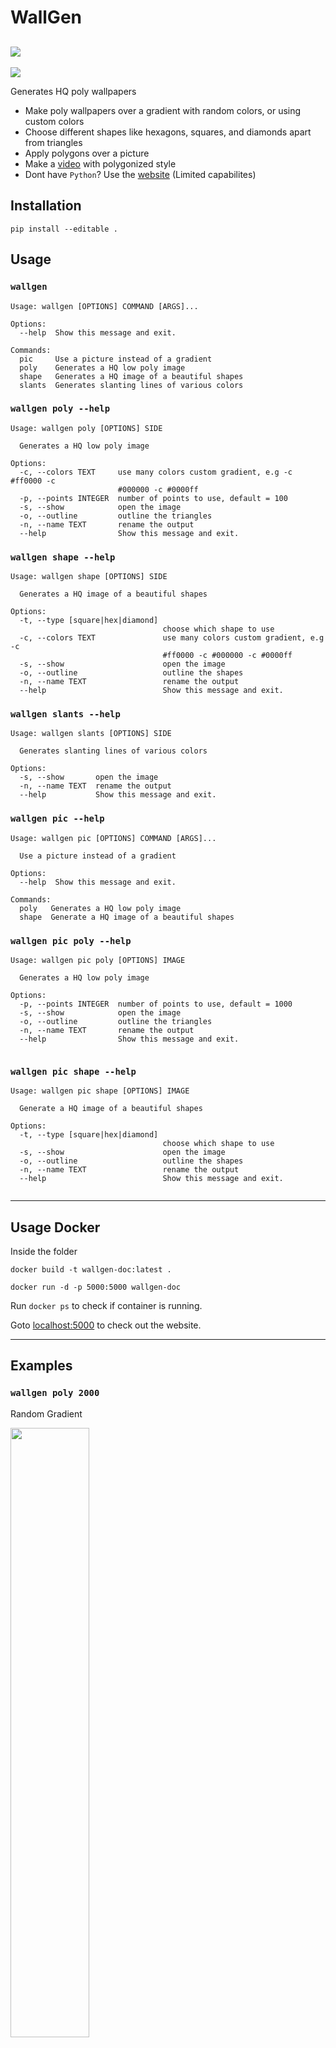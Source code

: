 # WallGen
![](https://img.shields.io/badge/Python-3-blue.svg?style=for-the-badge&logo=python)
---
[![](https://img.shields.io/badge/Website-blue.svg?style=for-the-badge)](http://wallgen.subhrajitpy.me/)


Generates HQ poly wallpapers

- Make poly wallpapers over a gradient with random colors, or using custom colors
- Choose different shapes like hexagons, squares, and diamonds apart from triangles
- Apply polygons over a picture
- Make a [video](https://gist.github.com/SubhrajitPrusty/5f303202c615e42e12b1a640322f9fec) with polygonized style
- Dont have `Python`? Use the [website](http://wallgen.subhrajitpy.me) (Limited capabilites)


## Installation

`pip install --editable .`

## Usage

### `wallgen`

```
Usage: wallgen [OPTIONS] COMMAND [ARGS]...

Options:
  --help  Show this message and exit.

Commands:
  pic     Use a picture instead of a gradient
  poly    Generates a HQ low poly image
  shape   Generates a HQ image of a beautiful shapes
  slants  Generates slanting lines of various colors

```

### `wallgen poly --help`

```
Usage: wallgen poly [OPTIONS] SIDE

  Generates a HQ low poly image

Options:
  -c, --colors TEXT     use many colors custom gradient, e.g -c #ff0000 -c
                        #000000 -c #0000ff
  -p, --points INTEGER  number of points to use, default = 100
  -s, --show            open the image
  -o, --outline         outline the triangles
  -n, --name TEXT       rename the output
  --help                Show this message and exit.

```

### `wallgen shape --help`


```
Usage: wallgen shape [OPTIONS] SIDE

  Generates a HQ image of a beautiful shapes

Options:
  -t, --type [square|hex|diamond]
                                  choose which shape to use
  -c, --colors TEXT               use many colors custom gradient, e.g -c
                                  #ff0000 -c #000000 -c #0000ff
  -s, --show                      open the image
  -o, --outline                   outline the shapes
  -n, --name TEXT                 rename the output
  --help                          Show this message and exit.

```

### `wallgen slants --help`

```
Usage: wallgen slants [OPTIONS] SIDE

  Generates slanting lines of various colors

Options:
  -s, --show       open the image
  -n, --name TEXT  rename the output
  --help           Show this message and exit.

```

### `wallgen pic --help`

```
Usage: wallgen pic [OPTIONS] COMMAND [ARGS]...

  Use a picture instead of a gradient

Options:
  --help  Show this message and exit.

Commands:
  poly   Generates a HQ low poly image
  shape  Generate a HQ image of a beautiful shapes

```

### `wallgen pic poly --help`

```
Usage: wallgen pic poly [OPTIONS] IMAGE

  Generates a HQ low poly image

Options:
  -p, --points INTEGER  number of points to use, default = 1000
  -s, --show            open the image
  -o, --outline         outline the triangles
  -n, --name TEXT       rename the output
  --help                Show this message and exit.
  
```

### `wallgen pic shape --help`

```
Usage: wallgen pic shape [OPTIONS] IMAGE

  Generate a HQ image of a beautiful shapes

Options:
  -t, --type [square|hex|diamond]
                                  choose which shape to use
  -s, --show                      open the image
  -o, --outline                   outline the shapes
  -n, --name TEXT                 rename the output
  --help                          Show this message and exit.
  
```
---

## Usage Docker

Inside the folder

`docker build -t wallgen-doc:latest .`

`docker run -d -p 5000:5000 wallgen-doc`

Run `docker ps` to check if container is running.

Goto [localhost:5000](http://localhost:5000) to check out the website.

---

## Examples


### `wallgen poly 2000`

Random Gradient

<img src="./images/demo1.png" width="50%">

### `wallgen poly 1000 --colors "#ff0000" --colors "#00ddff"`

Fixed color/gradient

<img src="./images/poly.png" width="50%">

### `wallgen poly 2000 -c "#dd0000" -c "#4455ff" --points 50`

Fixed no. of points

<img src="./images/demo9.png" width="50%">

### `wallgen poly 2000 -c "#dd0000" -c "#4455ff" -p 500`

Fixed no. of points

<img src="./images/demo8.png" width="50%">

### `wallgen poly 2000 -c "#ff0000" -c "#000000" -c "#0000ff"`

More than 2 colours

<img src="./images/demo3.png" width="50%">

### `wallgen poly 1000 -c "#ff0000" -c "#00ddff" -o "#2c2c2c"`

With outline

<img src="./images/poly-outline.png" width="50%">

### `wallgen shape -t square -c "#ff0099" -c "#00ddff"`

Square pattern

<img src="./images/square.png" width="50%">

### `wallgen shape -t square -c "#ff0099" -c "#00ddff" -o "#2c2c2c"`

Square pattern with Outline

<img src="./images/square-outline.png" width="50%">

### `wallgen shape -t hex -c "#ff0099" -c "#00ddff"`

Hexagon pattern

<img src="./images/hex.png" width="50%">

### `wallgen shape -t hexagon -c "#ff0099" -c "#00ddff" -o "#2c2c2c"`

Hexagon pattern with Outline

<img src="./images/hex-outline.png" width="50%">

### `wallgen shape -t diamond -c "#ff0099" -c "#00ddff"`

Diamond pattern

<img src="./images/diamond.png" width="50%">

### `wallgen shape -t square -c "#ff0099" -c "#00ddff" -o "#2c2c2c"`

Diamond pattern with Outline

<img src="./images/diamond-outline.png" width="50%">

### `wallgen slants 2000`

Slants pattern

<img src="./images/demo6.png" width="50%">


## Screenshots

### Homepage

![homepage](./images/web-home.png)

### Poly Page

![Polygon](./images/web-poly.png)

### Shapes Page

![Polygon](./images/web-shape.png)
